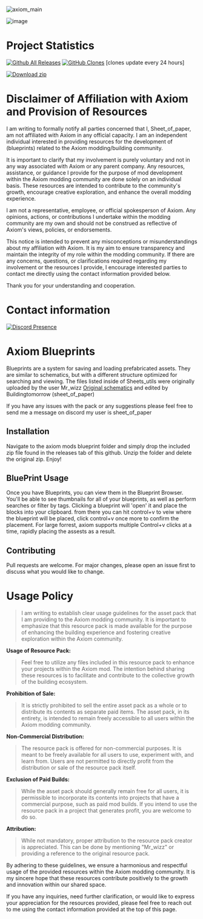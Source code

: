 
![axiom_main](https://github.com/Rytale/Axiom-blueprints/assets/81533864/7dfe6970-d60a-40fb-8417-ff7f76fe0933)


![image](https://github.com/Rytale/Axiom-blueprints/assets/81533864/92474a35-efe6-45aa-921a-9dd8fe431949)

# Project Statistics
[![Github All Releases](https://img.shields.io/github/downloads/Rytale/Axiom-blueprints/total.svg)]() [![GitHub Clones](https://img.shields.io/badge/dynamic/json?color=success&label=Clone&query=count&url=https://gist.githubusercontent.com/Rytale/ec86f3181841f58650e8af7e302e4f2e/raw/clone.json&logo=github)](https://github.com/MShawon/github-clone-count-badge) [clones update every 24 hours]

<!-- BEGIN LATEST DOWNLOAD BUTTON -->
[![Download zip](https://custom-icon-badges.demolab.com/badge/-Download-blue?style=for-the-badge&logo=download&logoColor=white "Download zip")](https://github.com/DenverCoder1/readme-download-button-action/archive/sheets_util.zip)
<!-- END LATEST DOWNLOAD BUTTON -->

# Disclaimer of Affiliation with Axiom and Provision of Resources

  I am writing to formally notify all parties concerned that I, Sheet_of_paper, am not affiliated with Axiom in any official capacity. I am an independent individual interested in providing resources for the development of (blueprints) related to the Axiom modding/building community.

  It is important to clarify that my involvement is purely voluntary and not in any way associated with Axiom or any parent company. Any resources, assistance, or guidance I provide for the purpose of mod development within the Axiom modding community are done solely on an individual basis. These resources are intended to contribute to the community's growth, encourage creative exploration, and enhance the overall modding experience.

  I am not a representative, employee, or official spokesperson of Axiom. Any opinions, actions, or contributions I undertake within the modding community are my own and should not be construed as reflective of Axiom's views, policies, or endorsements.

  This notice is intended to prevent any misconceptions or misunderstandings about my affiliation with Axiom. It is my aim to ensure transparency and maintain the integrity of my role within the modding community. If there are any concerns, questions, or clarifications required regarding my involvement or the resources I provide, I encourage interested parties to contact me directly using the contact information provided below.

  Thank you for your understanding and cooperation.

# Contact information




[![Discord Presence](https://lanyard.cnrad.dev/api/706984059183693854)](https://discord.com/users/706984059183693854)

# Axiom Blueprints
Blueprints are a system for saving and loading prefabricated assets. They are similar to schematics, but with a different structure optimized for searching and viewing.
The files listed inside of Sheets_utils were originally uploaded by the user Mr_wizz [Original schematics](https://www.planetminecraft.com/project/tree-pack-repository-bundle---build-your-own-trees-optimized-map/) and edited by Buildingtomorrow (sheet_of_paper)

If you have any issues with the pack or any suggestions please feel free to send me a message on discord my user is sheet_of_paper

## Installation

Navigate to the axiom mods blueprint folder and simply drop the included zip file found in the releases tab of this github. 
Unzip the folder and delete the original zip.
Enjoy!


## BluePrint Usage
Once you have Blueprints, you can view them in the Blueprint Browser. You'll be able to see thumbnails for all of your blueprints, as well as perform searches or filter by tags. Clicking a blueprint will 'open' it and place the blocks into your clipboard. from there you can hit control+v to veiw where the blueprint will be placed, click control+v once more to confirm the placement. For large forrest, axiom supports multiple Control+v clicks at a time, rapidly placing the assests as a result.

## Contributing

Pull requests are welcome. For major changes, please open an issue first
to discuss what you would like to change.

# Usage Policy
> I am writing to establish clear usage guidelines for the asset pack that I am providing to the Axiom modding community. It is important to emphasize that this resource pack is made available for the purpose of enhancing the building experience and fostering creative exploration within the Axiom community.

**Usage of Resource Pack:**
> Feel free to utilize any files included in this resource pack to enhance your projects within the Axiom mod. The intention behind sharing these resources is to facilitate and contribute to the collective growth of the building ecosystem.

**Prohibition of Sale:**
> It is strictly prohibited to sell the entire asset pack as a whole or to distribute its contents as separate paid items. The asset pack, in its entirety, is intended to remain freely accessible to all users within the Axiom modding community.

**Non-Commercial Distribution:**
> The resource pack is offered for non-commercial purposes. It is meant to be freely available for all users to use, experiment with, and learn from. Users are not permitted to directly profit from the distribution or sale of the resource pack itself.

**Exclusion of Paid Builds:**
> While the asset pack should generally remain free for all users, it is permissible to incorporate its contents into projects that have a commercial purpose, such as paid mod builds. If you intend to use the resource pack in a project that generates profit, you are welcome to do so.

**Attribution:**
> While not mandatory, proper attribution to the resource pack creator is appreciated. This can be done by mentioning "Mr_wizz" or providing a reference to the original resource pack.

By adhering to these guidelines, we ensure a harmonious and respectful usage of the provided resources within the Axiom modding community. It is my sincere hope that these resources contribute positively to the growth and innovation within our shared space.

If you have any inquiries, need further clarification, or would like to express your appreciation for the resources provided, please feel free to reach out to me using the contact information provided at the top of this page.
